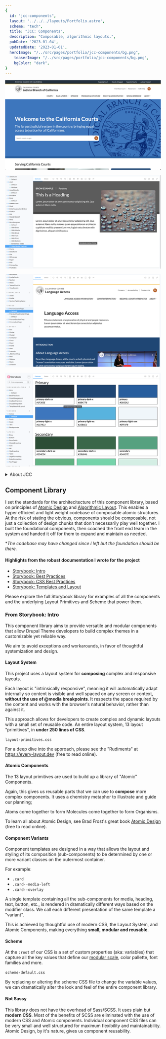 ```yaml
---
{
  id: "jcc-components",
  layout: '../../../layouts/Portfolio.astro',
  scheme: "tech",
  title: "JCC: Components",
  description: "Composable, algorithmic layouts.",
  pubDate: '2023-01-04',
  updatedDate: '2023-01-01',
  heroImage: "/../src/pages/portfolio/jcc-components/bg.png",
	teaserImage: "/../src/pages/portfolio/jcc-components/bg.png",
	bgColor: "dark",
}
---
```


<div class="reel">

  ![JCC Example](./jcc.png)

  ![JCC Hangover](./jcc01.png)

  ![JCC Layout](./jcc02.png)

  ![JCC Colors](./jcc03.png)

</div>

<details class="stack">
  <summary>About JCC</summary>

  _The Judicial Council of California is the largest judicial system in the US. Over the course of several years I had the opportunity to contribute to the development of the core platform that powers 50+ court websites and several other important legal resources for the people of California._

  _I worked with multiple stakeholders and as part of 2 development teams; the JCC internal dev team as well as a team from Chapter Three they hired to lead the architecting and development of the platform._
</details>

## Component Library

I set the standards for the architecitecture of this component library, based on principles of <a href="https://atomicdesign.bradfrost.com" target="_blank" ref="nofollow noopener">Atomic Design</a> and <a href="https://every-layout.dev/blog/algorithmic-design/" target="_blank" ref="nofollow noopener">Algorithmic Layout</a>. This enables a hyper efficient and light weight codebase of composable atomic structures. At the risk of stating the obvious, components should be composable, not just a collection of design chunks that don't necessarily play well together. I built the foundational components, then coached the front end team in the system and handed it off for them to expand and maintain as needed.

**The codebase may have changed since I left but the foundation should be there.*

#### Highlights from the robust documentation I wrote for the project
 - <a href="https://judicialcouncilofcalifornia.github.io/jcc_storybook/feature/COURTS-294--alerts-update/docs/?path=/docs/documentation-intro--default" target="_blank" rel="nofollow noopener">Storybook: Intro</a>
 - <a href="https://judicialcouncilofcalifornia.github.io/jcc_storybook/feature/COURTS-294--alerts-update/docs/?path=/docs/documentation-bestpractices--default" target="_blank" rel="nofollow noopener">Storybook: Best Practices</a>
 - <a href="https://judicialcouncilofcalifornia.github.io/jcc_storybook/feature/COURTS-294--alerts-update/docs/?path=/docs/documentation-cssbestpractices--default" target="_blank" rel="nofollow noopener">Storybook: CSS Best Practices</a>
 - <a href="https://judicialcouncilofcalifornia.github.io/jcc_storybook/feature/COURTS-294--alerts-update/docs/?path=/docs/documentation-templatesandlayout--default" target="_blank" rel="nofollow noopener">Storybook: Templates and Layout</a>

Please explore the full Storybook library for examples of all the components and the underlying Layout Primitives and Scheme that power them.

### From Storybook: Intro

This component library aims to provide versatile and modular components that allow Drupal Theme developers to build complex themes in a customizable yet reliable way.

We aim to avoid exceptions and workarounds, in favor of thoughtful systemization and design.

#### Layout System

This project uses a layout system for __composing__ complex and responsive layouts.

Each layout is "intrinsically responsive", meaning it will automatically adapt internally so content is visible and well spaced on any screen or context, __without the use of @media breakpoints__. It respects the space required by the content and works with the browser's natural behavior, rather than against it.

This approach allows for developers to create complex and dynamic layouts with a small set of reusable code. An entire layout system, 13 layout "primitives", in __under 250 lines of CSS__.

`layout-primitives.css`

For a deep dive into the approach, please see the "Rudiments" at https://every-layout.dev (free to read online).

#### Atomic Components

The 13 layout primitives are used to build up a library of "Atomic" Components.

Again, this gives us reusable parts that we can use to __compose__ more complex components. It uses a chemistry metaphor to illustrate and guide our planning;

Atoms come together to form Molecules come together to form Organisms.

To learn all about Atomic Design, see Brad Frost's great book <a href="https://atomicdesign.bradfrost.com" target="_blank" ref="nofollow noopener">Atomic Design</a> (free to read online).

#### Component Variants

Component templates are designed in a way that allows the layout and styling of its composition (sub-components) to be determined by one or more variant classes on the outermost container.

For example:

 - `.card`
 - `.card--media-left`
 - `.card--overlay`

A single template containing all the sub-components for media, heading, text, button, etc., is rendered in dramatically different ways based on the modifier class. We call each different presentation of the same template a "variant".

This is achieved by thoughtful use of modern CSS, the Layout System, and Atomic Components, making everything __small, modular and reusable__.

#### Scheme

At the `:root` of our CSS is a set of custom properties (aka: variables) that capture all the key values that define our <a href="https://every-layout.dev/rudiments/modular-scale" target="_blank" rel="nofollow noopener">modular scale</a>, color pallette, font families and more.

`scheme-default.css`

By replacing or altering the scheme CSS file to change the variable values, we can dramatically alter the look and feel of the entire component library.

#### Not Sassy

This library does not have the overhead of Sass/SCSS. It uses plain but __modern CSS__. Most of the benefits of SCSS are eliminated with the use of modern CSS and Atomic components. Individual component CSS files can be very small and well structured for maximum flexibility and maintainability. Atomic Design, by it's nature, gives us component reusability.
